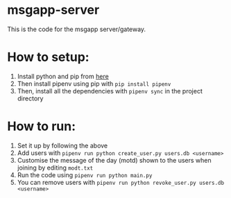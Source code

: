 # msgapp-server
This is the code for the msgapp server/gateway.

# How to setup:
1. Install python and pip from [here](https://python.org)
2. Then install pipenv using pip with `pip install pipenv`
2. Then, install all the dependencies with `pipenv sync` in the project directory

# How to run:
1. Set it up by following the above
2. Add users with `pipenv run python create_user.py users.db <username>`
3. Customise the message of the day (motd) shown to the users when joining by editing `modt.txt`
4. Run the code using `pipenv run python main.py`
5. You can remove users with `pipenv run python revoke_user.py users.db <username>`
